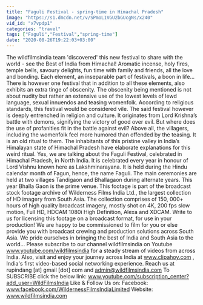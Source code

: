 ```yaml
---
title: "Faguli Festival - spring-time in Himachal Pradesh"
image: "https://s1.dmcdn.net/v/SPmoL1VGU2bGUcgNs/x240"
vid_id: "x7vpdp1"
categories: "travel"
tags: ["Faguli","Festival","spring-time"]
date: "2020-08-26T19:22:03+03:00"
---
```

The wildfilmsindia team 'discovered' this new festival to share with the world - see the Best of India from Himachal! Aromatic incense, holy fires, temple bells, savoury delights, fun time with family and friends, all the love and bonding. Each element, an inseparable part of festivals, a boon in life… There is however one festival that in addition to all these elements, also exhibits an extra tinge of obscenity. The obscenity being mentioned is not about nudity but rather an extensive use of the lowest levels of lewd language, sexual innuendos and teasing womenfolk. According to religious standards, this festival would be considered vile. The said festival however is deeply entrenched in religion and culture. It originates from Lord Krishna’s battle with demons, signifying the victory of good over evil. But where does the use of profanities fit in the battle against evil? Above all, the villagers, including the womenfolk feel more humored than offended by the teasing. It is an old ritual to them. The inhabitants of this pristine valley in India’s Himalayan state of Himachal Pradesh have elaborate explanations for this weird ritual. Yes, we are talking about the Faguli Festival, celebrated in Himachal Pradesh, in North India. It is celebrated every year in honour of Lord Vishnu known here as Lakshminarayana. It is held during the Hindu calendar month of Fagun, hence, the name Faguli. The main ceremonies are held at two villages Tandigaon and Bhallagaon during alternate years. This year Bhalla Gaon is the prime venue. This footage is part of the broadcast stock footage archive of Wilderness Films India Ltd., the largest collection of HD imagery from South Asia. The collection comprises of 150, 000+ hours of high quality broadcast imagery, mostly shot on 4K, 200 fps slow motion, Full HD, HDCAM 1080i High Definition, Alexa and XDCAM. Write to us for licensing this footage on a broadcast format, for use in your production! We are happy to be commissioned to film for you or else provide you with broadcast crewing and production solutions across South Asia. We pride ourselves in bringing the best of India and South Asia to the world... Please subscribe to our channel wildfilmsindia on Youtube www.youtube.com/wildfilmsindia for a steady stream of videos from across India. Also, visit and enjoy your journey across India at www.clipahoy.com , India's first video-based social networking experience. Reach us at rupindang [at] gmail [dot] com and admin@wildfilmsindia.com To SUBSCRIBE click the below link: www.youtube.com/subscription_center?add_user=WildFilmsIndia Like &amp; Follow Us on: Facebook: www.facebook.com/WildernessFilmsIndiaLimited Website: www.wildfilmsindia.com  <br>
